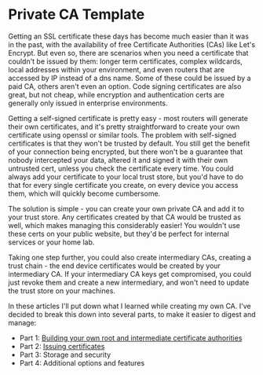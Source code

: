 # Private CA Template

Getting an SSL certificate these days has become much easier than it was in the past, with the availability of free Certificate Authorities (CAs) like Let's Encrypt. But even so, there are scenarios when you need a certificate that couldn't be issued by them: longer term certificates, complex wildcards, local addresses within your environment, and even routers that are accessed by IP instead of a dns name. Some of these could be issued by a paid CA, others aren't even an option. Code signing certificates are also great, but not cheap, while encryption and authentication certs are generally only issued in enterprise environments.

Getting a self-signed certificate is pretty easy - most routers will generate their own certificates, and it's pretty straightforward to create your own certificate using openssl or similar tools. The problem with self-signed certificates is that they won't be trusted by default. You still get the benefit of your connection being encrypted, but there won't be a guarantee that nobody intercepted your data, altered it and signed it with their own untrusted cert, unless you check the certificate every time. You could always add your certificate to your local trust store, but you'd have to do that for every single certificate you create, on every device you access them, which will quickly become cumbersome.

The solution is simple - you can create your own private CA and add it to your trust store. Any certificates created by that CA would be trusted as well, which makes managing this considerably easier! You wouldn't use these certs on your public website, but they'd be perfect for internal services or your home lab.

Taking one step further, you could also create intermediary CAs, creating a trust chain - the end device certificates would be created by your intermediary CA. If your intermediary CA keys get compromised, you could just revoke them and create a new intermediary, and won't need to update the trust store on your machines.

In these articles I'll put down what I learned while creating my own CA. I've decided to break this down into several parts, to make it easier to digest and manage:

* Part 1: [Building your own root and intermediate certificate authorities](https://www.flexlabs.org/2019/07/private-ca-1-building-root-and-intermediate-ca)
* Part 2: [Issuing certificates](https://www.flexlabs.org/2019/07/private-ca-2-issuing-certificates)
* Part 3: Storage and security
* Part 4: Additional options and features
